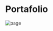 # Portafolio
![page](https://github.com/Jostiin/Portafolio/assets/63017264/617b4622-1f06-48fd-a063-eec16d764c4a)
